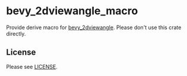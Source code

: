 bevy_2dviewangle_macro
======================

Provide derive macro for [bevy_2dviewangle](..). Please don't use this crate directly.

## License

Please see [LICENSE](../LICENSE).
